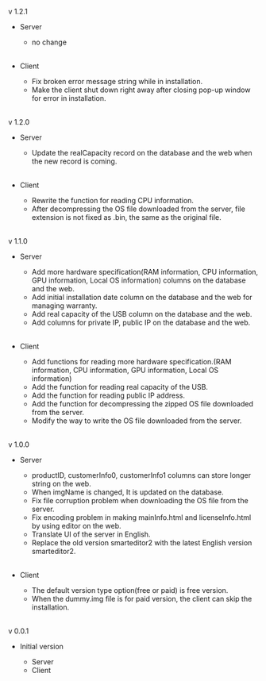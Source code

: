 v 1.2.1

- Server

	- no change
	<br/>

- Client

	- Fix broken error message string while in installation.
	- Make the client shut down right away after closing pop-up window for error in installation.
	<br/>

v 1.2.0

- Server

	- Update the realCapacity record on the database and the web when the new record is coming.
	<br/>

- Client

	- Rewrite the function for reading CPU information.
	- After decompressing the OS file downloaded from the server, file extension is not fixed as .bin, the same as the original file. 
	<br/>

v 1.1.0

- Server

    - Add more hardware specification(RAM information, CPU information, GPU information, Local OS information) columns on the database and the web.
    - Add initial installation date column on the database and the web for managing warranty.
    - Add real capacity of the USB column on the database and the web.
    - Add columns for private IP, public IP on the database and the web.
    <br/>
- Client

    - Add functions for reading more hardware specification.(RAM information, CPU information, GPU information, Local OS information)
    - Add the function for reading real capacity of the USB.
    - Add the function for reading public IP address.
    - Add the function for decompressing the zipped OS file downloaded from the server.
    - Modify the way to write the OS file downloaded from the server.
    <br/>

v 1.0.0

- Server

    - productID, customerInfo0, customerInfo1 columns can store longer string on the web.
    - When imgName is changed, It is updated on the database.
    - Fix file corruption problem when downloading the OS file from the server.
    - Fix encoding problem in making mainInfo.html and licenseInfo.html by using editor on the web.
    - Translate UI of the server in English.
    - Replace the old version smarteditor2 with the latest English version smarteditor2.
    <br/>
- Client

    - The default version type option(free or paid) is free version.
    - When the dummy.img file is for paid version, the client can skip the installation.
    <br/>

v 0.0.1

- Initial version

    - Server
    - Client